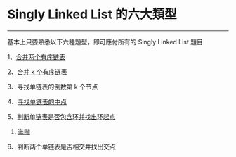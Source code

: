 Singly Linked List 的六大類型
===================
---
基本上只要熟悉以下六種題型，即可應付所有的 Singly Linked List 題目

1、[合并两个有序链表](./21.Merge%20Two%20Sorted%20Lists/Merge%20Two%20Sorted%20Lists.md)

2、[合并 k 个有序链表](./23.%20Merge%20K%20Sorted%20Lists/Merge%20K%20Sorted%20Lists.md)

3、寻找单链表的倒数第 k 个节点

4、[寻找单链表的中点](./876.%20Middle%20of%20the%20Linked%20List/Middle%20of%20the%20Linked%20List.md)

5、[判断单链表是否包含环并找出环起点](./141.%20Linked%20List%20Cycle/Linked%20List%20Cycle.md)

1. [進階](./142.%20Linked%20List%20Cycle%202/Linked%20List%20Cycle%202.md)

6、判断两个单链表是否相交并找出交点


